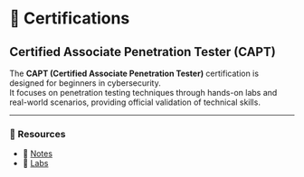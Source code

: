 # 📌 Certifications  

## Certified Associate Penetration Tester (CAPT)

The **CAPT (Certified Associate Penetration Tester)** certification is designed for beginners in cybersecurity.  
It focuses on penetration testing techniques through hands-on labs and real-world scenarios, providing official validation of technical skills.  

---

### 📂 Resources
- 📒 [Notes](CAPT/notes.md)
- 🧪 [Labs](CAPT/labs.md)
